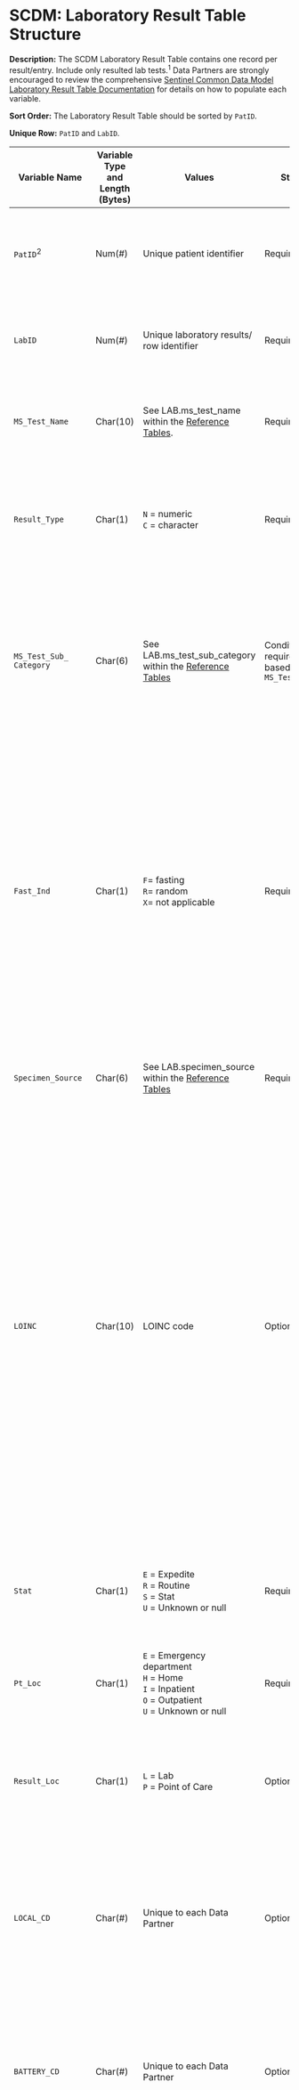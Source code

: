 # SCDM: Laboratory Result Table Structure

**Description:** The SCDM Laboratory Result Table contains one record per result/entry. Include only resulted lab tests.<sup>1</sup> Data Partners are strongly encouraged to review the comprehensive [Sentinel Common Data Model Laboratory Result Table Documentation](https://www.sentinelinitiative.org/sites/default/files/data/distributed-database/Sentinel_Common-Data-Model_Laboratory-Result-Table-Documentation_0.pdf) for details on how to populate each variable.

**Sort Order:** The Laboratory Result Table should be sorted by `PatID`.

**Unique Row:** `PatID` and `LabID`.

| Variable Name | Variable Type and Length (Bytes) | Values | Status | Definition / Comments / Guideline | Example |
| --- | --- | --- | --- | --- |--- |
| `PatID`<sup>2</sup> | Num(#) | Unique patient identifier | Required | Arbitrary person-level identifier. Used to link across tables. Use the fewest number of bytes necessary to hold all distinct values; see ["SAS Lengths" Reference Table](SAS_lengths_reference_table.md). | `123456789` |
| `LabID` | Num(#) | Unique laboratory results/ row identifier | Required | Useful to map back to source data. Use the fewest number of bytes necessary to hold all distinct values; see ["SAS Lengths" Reference Table](SAS_lengths_reference_table.md). | `027`|
| `MS_Test_Name` | Char(10) | See LAB.ms_test_name within the [Reference Tables](SCDM_v8.0.0_reference_tables_v1.0.0.xlsx). | Required | Abbreviated test name. Populated for all records. Several LOINC codes (`LOINC`) and/or local codes (`LOCAL_CD`) can point to one `MS_Test_Name`. | `ALP` |
| `Result_Type` | Char(1) | `N` = numeric<br> `C` = character | Required | Indicates whether the laboratory test result in Data Partner's source data is Numeric (e.g., 100 ug/mL, <100 ug/mL, or >100 ug/mL) or Character (e.g., +, POS, POSITIVE, or ranges, such as 50-100 mg/mL). | `N` |
| `MS_Test_Sub_ Category` | Char(6) | See LAB.ms_test_sub_category within the [Reference Tables](SCDM_v8.0.0_reference_tables_v1.0.0.xlsx) | Conditionally required, based on `MS_Test_Name` | Sub-category for `MS_Test_Name`. Sub-categories apply to only select laboratory tests. <br>`DIRECT` and `CLC` are populated only for `MS_Test_Name` = `CHOL_LDL`. <br>`DDU` and `FEU` is populated for only `MS_Test_Name` = `D_DIMER`, `Result_Type` = `N`<br>`BHCG` and `HCG` are populated only for `MS_Test_Name` = `PG`. | `PCR` |
| `Fast_Ind` | Char(1) | `F`= fasting<br>`R`= random<br>`X`= not applicable | Required | Fasting Indicator. Not all laboratory tests are differentiated by fasting status. For laboratory tests where fasting status is not considered to interpret results, `Fast_Ind` is marked `X` (not applicable). For laboratory test results where fasting status may be considered to interpreting results (e.g., glucose), `Fast_Ind` is marked `F` (fasting) only if the source data included with the laboratory test result indicates fasting test. All other laboratory test results where fasting status may be considered that is not explicitly marked as fasting, `Fast_Ind` is marked `R` (random). | `F` |
| `Specimen_Source` | Char(6) | See LAB.specimen_source within the [Reference Tables](SCDM_v8.0.0_reference_tables_v1.0.0.xlsx) | Required | Specimen source. Populated for all records. Some laboratory tests have several possible valid values for `Specimen_Source`. | `SERUM` |
| `LOINC` | Char(10) | LOINC code | Optional | Logical Observation Identifiers, Names, and Codes (LOINC) is a universal coding system for tests, measurements, and observations developed by the Regenstrief Institute. LOINC provides very granular information about the tests such as the long name of the test, test definition/description, component, system, property, timing, scale, method, and examples of units. All parts of the LOINC code, including the hyphen, are included. The last digit of the LOINC code is a check digit and is always preceded by a hyphen. If a record utilizes a local LOINC (e.g., LOINC candidate codes), the result of that record is included, however, the `LOINC` variable is set to null. Values in the `LOINC` variable do not contain leading zeros. `LOINC` is populated when available, thus not all records have LOINC. | `16182-8` |
| `Stat` | Char(1) | `E` = Expedite<br>`R` = Routine<br>`S` = Stat<br>`U` = Unknown or null | Required | Immediacy of test. The intent of this variable is to determine whether the test was obtained as part of routine care or as an emergent/urgent diagnostic test (designated as Stat or Expedite). | `E` |
| `Pt_Loc` | Char(1) | `E` = Emergency department<br>`H` = Home<br>`I` = Inpatient<br>`O` = Outpatient<br>`U` = Unknown or null | Required | Patient location where the lab specimen was obtained. | `O` |
| `Result_Loc` | Char(1) | `L` = Lab<br>`P` = Point of Care<br> | Optional | Location of the test result. Point of Care locations may include anticoagulation clinic, newborn nursery, finger stick in provider office, or home. The default value is `L` unless the result is Point of Care. There are not any null values. | `L` |
| `LOCAL_CD` | Char(#) | Unique to each Data Partner | Optional | Local code (non-LOINC) related to an individual lab test. Values for `LOCAL_CD` are not required. `LOCAL_CD` is only populated if available in source data. This variable will not be used in queries, but may be used by local programmers to identify and extract the required CDM tests. | |
| `BATTERY_CD` | Char(#) | Unique to each Data Partner | Optional | Local code (non-LOINC) related to a battery or panel of lab tests. Values for `BATTERY_CD` are not required. `BATTERY_CD` is only populated if available in source data. This variable will not be used in queries, but may be used by local programmers to identify and extract the required CDM tests. | |
| `PX` | Char(#) | Procedure code | Conditionally required if `PX_CodeType` is populated | Procedure Code associated with the laboratory result record. Values for `PX` are not required. `PX` is only populated if available in source data. `PX` is populated if `PX_CodeType` is populated. | `76815` |
| `PX_CodeType` | Char(2) | `09` = ICD&#45;9&#45;CM<br/> `10` = ICD&#45;10&#45;CM<br/> `11` = ICD&#45;11&#45;CM<br/> `C2` = CPT Category II<br/> `C3` = CPT Category III<br/> `C4` = CPT&#45;4 (i.e., HCPCS Level I)<br/>`CP` = Canadian Classification of Diagnostic, Therapeutic, and Surgical Procedures (CCP)<br>`CX` = Canadian Classification of Health Interventions (CCI)<br> `H3` = HCPCS Level III<br/> `HC` = HCPCS (i.e., HCPCS Level II)<br/> `LO` = Local homegrown<br/>`RE` = Revenue<br/> `SK` = SNOMED CT (UK/CPRD)<br/>  `OT` = Other<br/> | Conditionally required if `PX` is populated | Procedure code type associated with the laboratory result record. Values for `PX_CodeType` are not required. `PX_CodeType` is only populated if available in source data. `PX_CodeType` is populated if `PX` is populated. | `C4` |
| `Order_dt`<sup>3</sup> | Num(4) | SAS date | Optional | Date that the test was ordered. This date could fall anywhere from the same day the specimen was collected to months before the specimen was collected. Please see footnote 3. | `11/9/2009` |
| `Lab_dt`<sup>3</sup> | Num(4) | SAS date | Optional | Date that the specimen was collected. For most Sentinel activities, this is the most relevant date. Please see footnote 3. | `11/21/2009` |
| `Lab_tm` | Num(4)| SAS time value HH:MM | Optional | Time of day that the specimen was collected.  Valid values are between 00:00 to 23:59. Please note that `Lab_tm` is associated with `Lab_dt`. | `15:15` |
| `Result_dt`<sup>3</sup> | Num(4) | SAS date | Optional | Date that the laboratory test was resulted. Dependent on the time of the test, this date could be the same day the specimen was collected or any date up to weeks later. Please see footnote 3. | `11/22/2009` |
| `Result_tm` | Num(4) | SAS time value HH:MM | Optional | Time that the laboratory test was resulted, represented as a SAS time value. SAS format is HHMM. Valid values are between 00:00 to 23:59. Please note that `Result_tm` is associated with `Result_dt`. | `2:33` |
| `Orig_Result` | Char(50) | Text | Required | `Orig_Result` is populated for all records. If `Result_Type` equals `N`, then the `Orig_Result` value represents the numeric portion of the test result, stripped of any Modifiers (e.g., >, LE, GT) and/or result units (e.g., ng/ml, cells/mm3, %). If `Result_Type` equals `C`, `Orig_Result` value reflects the test string based on source data. Additionally, for records where `Result_Type` = `C`, values may include a decimal point (`.`), a sign (`-`, `+`) or text (e.g., `POSITIVE`, `NEGATIVE`, `DETECTED`). For records where `Result_Type` = `N`, the symbols `>`, `<`, `>=`, `<=` are removed from the value and stored in the `Modifier` variable and result units are removed and stored as `Orig_Result_unit` variable. | `+` |
| `MS_Result_C` | Char(50) | `BORDERLINE`<br>`NEGATIVE`<br>`POSITIVE`<br>`UNDETERMINED`<br>`RANGE:start`&#124;`end[unit]`<br> | Conditionally required when `Result_Type` = `C` | This standardized result value is only populated for text or character results (`Result_Type` = `C`) and is null for numeric results (`Result_Type` = `N`). If `Result_Type` = `C` and the source result is a range (e.g., 50-100 mg/mL), then populate `MS_Result_C` using `Orig_Result` with the start and end values of the range delimited by a vertical bar (e.g.,"50-100 mg/mL" becomes `50`&#124;`100 mg/mL`). | `POSITIVE`<br/>`50`&#124;`100 mg/mL`|
| `MS_Result_N` | Num(8) | Numeric digits with or without a decimal | Conditionally required when `Result_Type` = `N` | Standardized/converted numeric result for records where `Result_Type`=`N`. Acceptable values are numeric digits with or without a decimal ("."). If the standardized result unit (`Std_Result_unit`) differs from an acceptable `MS_Result_unit` for a numeric test (`Result_Type`=`N`), then `Orig_Result` is converted prior to populating the `MS_Result_N` value. Additionally, `MS_Result_unit` reflects this conversion. This variable is only populated for numeric results (`Result_Type` = `N`) and does not contain negative values. This variable is null for text/character results (`Result_Type` = `C`). | `100` |
| `Modifier` | Char(2) | `EQ` = equal<br>`GE` = greater than or equal to<br>`GT` = greater than<br>`LE` = less than or equal to<br>`LT` = less than<br>`TX` = text | Required | Modifier for result values. Any relational operators in the original source data value (e.g., <, >, or = ) are reflected in the `Modifier` variable. For example, if the original source data value is `<=200`, then `Orig_Result` = `200` and `Modifier` = `LE`. If the original source data result value is text, then `Modifier` = `TX`. If the original source data result value is numeric (digits with or without decimal) and does not contain an operator, then `Modifier` = `EQ`. | `LE` |
| `Orig_Result_unit` | Char(20) | Text | Optional | Original units for the test result, as reported in source data. This variable is directly related to `Orig_Result` and `Modifier`. This variable does not include the test name, or any special characters, unless that character is part of the unit value. For example, special characters are included in `10^9/L`. However, special characters are not included in "^U/L^", as these carats are not part of the unit value. Some laboratory tests may not have a result unit. | `10^9/L` |
| `Std_Result_unit` | Char(11) | Text | Optional | Standardized units for the result. The purpose of `Std_Result_unit` is to modify `Orig_Result_unit` from free text to a standardized unit, as an intermediary step in converting from `Orig_Result_unit` to `MS_Result_unit`. This variable is only populated for records where `Result_Type` = `N`. Common rules and guidelines for populating `Std_Result_unit`, include: converting all text values for `Orig_Result_unit` to uppercase, and using standard abbreviations as provided by SOC. This variable does not include special characters, unless that character is part of the unit. For example, special characters are included in `10^9/L`. However, special characters are not included in "^U/L^", as these carats are not part of the unit value. This value is not usually null, though there are exceptions, such as when the test result is a ratio (e.g., International Normalized Ratio \[INR\]). This value is null for character tests (`Result_Type`=`C`) until that test has been reviewed and characterized by the Clinical Data Elements Workgroup. | `CELL/MM3` |
| `MS_Result_unit` | Char(11) | Text | Conditionally required when `Result_Type` = `N` | Converted/standardized result units for the value populated in `MS_Result_N`. This value is null for records where `Result_Type` = `C`, and null for Laboratory Tests that have not been characterized and reviewed by the Clinical Data Elements Workgroup. This value may be null for some numeric tests (e.g., as International Normalized Ratio \[INR\] is a ratio, it does not have a result unit). For tests that require a result unit, `MS_Result_unit` is set to `UNKNOWN` for all records where the original result unit is missing or blank, "NULL", "N/A", "NA", or "UNK". Guidance is provided for only Laboratory Tests that have been reviewed by the Clinical Data Elements Workgroup. | `G/L` |
| `Norm_Range_low` | Char(8) | Text | Conditionally required when `Result_Type` = `N` | Lower bound of the normal reference range, as assigned by the laboratory. The normal range associated with a test, as assigned by the laboratory is parsed out into the following variables: `Norm_Range_low`, `Modifier_low`, `Norm_Range_high`, `Modifier_high`, and reflects what is seen in source data. Value only contains the value of the lower bound of the normal reference range. This value is not converted and unit of measure is not included. It is assumed that the associated unit is the same as the original result unit from the source data. The symbols >, <, >=, <= are removed. For example, if the normal range for a test is >100 and <300, then `100` is entered. Additionally, this value is null for records where `Result_Type` = `C`. | `100` |
| `Modifier_low` | Char (2) | `EQ` = equal<br>`GE` = greater than or equal to<br>`GT` = greater than | Conditionally required when `Result_Type`=`N` | Modifier for `Norm_Range_low` values. The normal range associated with a test, as assigned by the laboratory is parsed out into the following variables: `Norm_Range_low`, `Modifier_low`, `Norm_Range_high`, `Modifier_high` and reflects what is seen in source data. This value is null for records where `Result_Type` = `C`. For numeric results one of the following needs to be true: <ol><li>Both `Modifier_low` and `Modifier_high` contain EQ (e.g., normal values fall in the range 3-10).</li><li>`Modifier_low` contains GT or GE and `Modifier_high` is null (e.g., normal values are >3 with no upper boundary).</li><li>`Modifier_high` contains LT or LE and `Modifier_low` is null (e.g., normal values are <=10 with no lower boundary).</li></ol> | `EQ` |
| `Norm_Range_high` | Char(8) | Text | Conditionally required when `Result_Type` = `N` | Upper bound of the normal reference range, as assigned by the laboratory. The normal range associated with a test, as assigned by the laboratory is parsed out into the following variables: `Norm_Range_low`, `Modifier_low`, `Norm_Range_high`, `Modifier_high` and reflects what is seen in source data. Value only contains the value of the upper bound of the normal reference range. This value is not converted and unit of measure is not included. It is assumed that the associated unit is the same as the original result unit from source data. The symbols >, <, >=, <= are removed. For example, if the normal range for a test is >100 and <300, then `100` is entered. Additionally, this value is null for records where `Result_Type` = `C`. | `300` |
| `Modifier_high` | Char(2) | `EQ` = equal<br>`LE` = less than or equal to<br>`LT` = less than | Conditionally required when `Result_Type` = `N` | Modifier for `Norm_Range_high` values. The normal range associated with a test, as assigned by the laboratory is parsed out into the following variables: ``Norm_Range_low``, ``Modifier_low``, ``Norm_Range_high``, ``Modifier_high`` and reflects what is seen in source data. The value is null for records where `Result_Type`=`C`. For numeric results one of the following needs to be true: <ol><li>Both `Modifier_low` and `Modifier_high` contain EQ (e.g., normal values fall in the range 3-10).</li><li>`Modifier_low` contains GT or GE and `Modifier_high` is null (e.g., normal values are >3 with no upper boundary).</li><li>`Modifier_high` contains LT or LE and `Modifier_low` is null (e.g., normal values are <=10 with no lower boundary).</li></ol> | `LT` |
| `Abn_ind` | Char(2) | `AB` = abnormal<br>`AH` = abnormally high<br>`AL` = abnormally low<br>`CH` = critically high<br>`CL` = critically low<br>`CR` = critical<br>`IN` = inconclusive<br>`NL` = normal<br>`UN` = unknown | Required |Abnormal result indicator. This value comes directly from the source data; this value is not created programmatically based on variables such as `MS_Result_N`, ``Norm_Range_high``, or `Norm_Range_low`. | `CR` |
| `Order_dept` | Char(#) | Unique to each Data Partner | Optional | Local code for ordering provider department. Values for `Order_dept` are not required. Populate only if ordering provider department is available in source data. | |
| `FacilityID` | Num(#)4 | Servicing facility identifier | Required | Local facility pseudoidentifier that identifies the hospital or clinic. Taken from facility claims. Used for chart abstraction and validation. This variable links to the Facility table. If unavailable or is not purposely populated, set to special missing value `.U`. Use the fewest number of bytes necessary to hold all distinct values; see "SAS Lengths" Reference Table. | `12345678` |

## NOTES:

1. Only records with actual lab results should be included in this table. If the result suggests that the test was run (e.g., result is "borderline" or "inconclusive") include it. But if the test is not resulted for any reason (specimen not sufficient, patient did not show) then do not include it. Additionally, negative numeric values (e.g., -5.0 mg/ml) are not included.

2. `PatID` is a pseudoidentifier with a consistent crosswalk to the true identifier retained by the source Data Partner. For analytical data sets requiring patient-level data, only the pseudoidentifier is used to link across all information belonging to a patient.

3. There are three dates that can be associated to the laboratory results: Order date (`ORDER_DT`), Laboratory date (`Lab_dt`), and Result date (`RESULT_DT`). The typical sequence of these date variables, from earliest to latest occurrence, is: `ORDER_DT` ≤ `Lab_dt` ≤ `RESULT_DT`. One or more of these dates is populated for each record in the Laboratory Result Table. These dates are all populated if available in source data.

4. If all `FacilityID` values are unknown (i.e., set to `.U`), use Num(3) for the length of the variable.

[Return to SCDM Version 8.0.0 Table of Contents](800_00FM_atoc_scdm.md) 